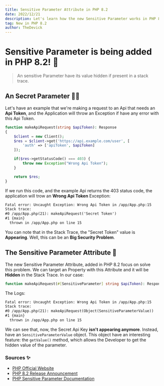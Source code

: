 ```yaml
--- 
title: Sensitive Parameter Attribute in PHP 8.2
date: 2022/12/21
description: Let's learn how the new Sensitive Parameter works in PHP 8.2! 
tag: New in PHP 8.2 
author: TheDevick 
--- 
```


# Sensitive Parameter is being added in PHP 8.2! 🎉
> An sensitive Parameter have its value hidden if present in a stack trace.

## An Secret Parameter 🕵️‍♂️

Let's have an example that we're making a request to an Api that needs an **Api Token**, and the Application will throw an Exception if have any error with this Api Token.

```php
function makeApiRequest(string $apiToken): Response
{
    $client = new Client();
    $res = $client->get('https://api.example.com/user', [
        'auth' => ['apiToken', $apiToken]
    ]);

    if($res->getStatusCode() === 403) {
        throw new Exception("Wrong Api Token");
    }

    return $res;
}
```

If we run this code, and the example Api returns the 403 status code, the application will trow an **Wrong Api Token** Exception:

```txt
Fatal error: Uncaught Exception: Wrong Api Token in /app/App.php:15
Stack trace:
#0 /app/App.php(21): makeApiRequest('Secret Token')
#1 {main}
  thrown in /app/App.php on line 15
```

You can note that in the Stack Trace, the "Secret Token" value is **Appearing**. Well, this can be an **Big Security Problem**.

## The Sensitive Parameter Attribute 🤿

The new Sensitive Parameter Attribute, added in PHP 8.2 focus on solve this problem. We can target an Property with this Attribute and it will be **Hidden** in the Stack Trace. In our case:

```php
function makeApiRequest(#[SensitiveParameter] string $apiToken): Response
```

The Logs:

```txt
Fatal error: Uncaught Exception: Wrong Api Token in /app/App.php:15
Stack trace:
#0 /app/App.php(21): makeApiRequest(Object(SensitiveParameterValue))
#1 {main}
  thrown in /app/App.php on line 15
```

We can see that, now, the Secret Api Key **isn't appearing anymore**. Instead, have an `SensitiveParameterValue` object. This object have an interesting feature: the `getValue()` method, which allows the Developer to get the hidden value of the parameter.

### Sources ✨

- [PHP Official Website](https://www.php.net/)
- [PHP 8.2 Release Announcement](https://www.php.net/releases/8.2/en.php)
- [PHP Sensitive Parameter Documentation](https://www.php.net/manual/en/class.sensitive-parameter.php)
